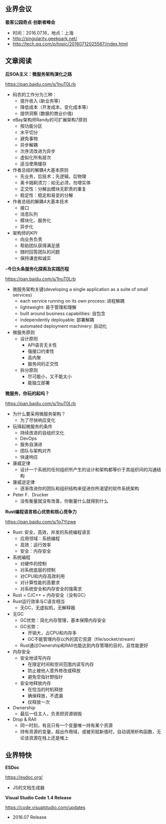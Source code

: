 ## 业界会议


**极客公园奇点·创新者峰会**
* 时间：2016.07.16，地点：上海
* http://singularity.geekpark.net/
* http://tech.qq.com/p/topic/20160712025567/index.html


## 文章阅读


**后SOA主义：微服务架构演化之路**

https://pan.baidu.com/s/1nuT0Lrb
* 码农的工作分为三种：
   * 提升收入 (新业务等）
   * 降低成本（开发成本，变化成本等）
   * 提供洞察 (数据的商业价值)
* eBay架构师Randy的可扩展架构7原则
   * 按功能分区
   * 水平切分
   * 避免事物
   * 异步解耦
   * 次序流改进为异步
   * 虚拟化所有层次
   * 适当使用缓存
* 作者总结的解耦4大基本原则
   * 先业务，后技术；先逻辑，后物理
   * 奥卡姆剃须刀：如无必须，勿增实体
   * 正交性：分解出模块无职责的重复
   * 稳定性：稳定和易变的分解
* 作者总结的解耦4大基本技术
   * 接口
   * 消息队列
   * 模块化、服务化
   * 异步化
* 架构师的KPI
   * 向业务负责
   * 帮助团队获得满足感
   * 随时回答团队的问题
   * 保持谦逊和诚实


**-今日头条服务化探索及实践历程**

https://pan.baidu.com/s/1nuT0Lrb
* 微服务架构关键(developing a single application as a suite of small services)
   * each service running on its own process: 进程解耦
   * lightweight: 易于管理和理解
   * built around business capabilities: 自包含
   * independently deployable: 部署解耦
   * automated deployment machinery: 自动化
* 微服务原则
   * 设计原则
      * API语言无关性
      * 强接口约束性
      * 高内聚
      * 服务间的正交性
   * 拆分原则
      * 尽可能小，又不能太小
      * 能独立部署


**微服务，你玩的起吗？**

https://pan.baidu.com/s/1nuT0Lrb
* 为什么要采用微服务架构？
   * 为了尽快响应变化
* 玩得起微服务的条件
   * 持续改进的自组织文化
   * DevOps
   * 服务自演进
   * 团队与架构对齐
   * 快速响应
* 康威定律
   * 设计一个系统的任何组织所产生的设计和架构都等价于其组织间的沟通结构
* 康威逆定律
   * 逐渐改进你的团队和组织结构来促进你所渴望的软件系统架构
* Peter F．Drucker
   * 没有衡量就没有改善，你衡量什么就得到什么


**Rust编程语言核心优势和核心竞争力**

https://pan.baidu.com/s/1o7Yizwe
* Rust: 安全，高效，并发的系统编程语言
   * 应用领域：系统编程
   * 高效：运行效率
   * 安全：内存安全
* 系统编程
   * 对硬件的控制
   * 对系统底层的控制
   * 对CPU和内存高效利用
   * 对计算性能的高要求
   * 对系统安全和内存安全的强需求
* Rust = C/C++ + 内存安全（没有GC）
* Rust运行效率与C语言相当
   * 无GC，无虚拟机，无解释器
* 无GC
   * GC优势：简化内存管理，基本保障内存安全
   * GC劣势：
      * 开销大，占CPU和内存多
      * GC不能管理内存以外的其它资源（file/socket/stream）
   * Rust通过Ownership和RAII也能达到内存管理的目的，且性能更好   
* 内存安全
   * 安全地读写内存
      * 在限定时间和空间范围内读写内存
      * 防止被他人意外修改或释放
      * 避免空指针野指针
   * 安全地释放内存
      * 在恰当的时机释放
      * 确保释放，不遗漏
      * 仅释放一次
* Ownership
   * 最后一任主人，负责把资源销毁
* Drop & RAII
   * 同一时刻，有且只有一个变量唯一持有某个资源
   * 持有资源的变量，超出作用域，或被另赋新值时，自动调用析构函数，无论该资源在栈上还是堆上   


## 业界特快

**ESDoc**

https://esdoc.org/
* JS的文档生成器


**Visual Studio Code 1.4 Release**

https://code.visualstudio.com/updates
* 2016.07 Release



